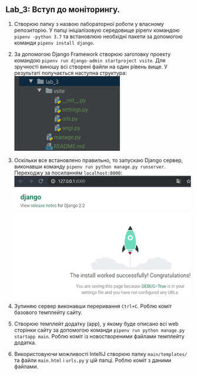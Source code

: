 Lab_3: Вступ до моніторингу.
-
1. Створюю папку з назвою лабораторної роботи у власному репозиторію. У папці ініціалізовую середовище pipenv командою `pipenv -python 3.7` та встановлюю необхідні пакети за допомогою команди `pipenv install django`.
2. За допомогою Django Framework створюю заготовку проекту командою `pipenv run django-admin startproject vsite`. Для зручності виношу всі створені файли на один рівень вище. У результаті получається наступна структура:  
![image](https://github.com/Vetal-V/IK-31-Vrublevskyi/blob/master/lab_3/img/1.png)

3. Оскільки все встановлено правильно, то запускаю Django сервер, виконавши команду `pipenv run python manage.py runserver`. Переходжу за посиланням `localhost:8000`:
![image](https://github.com/Vetal-V/IK-31-Vrublevskyi/blob/master/lab_3/img/2.png)

4. Зупиняю сервер виконавши переривання `Ctrl+C`. Роблю коміт базового темплейту сайту.
5. Створюю темплейт додатку (app), у якому буде описано всі web сторінки сайту за допомогою команди `pipenv run python manage.py startapp main`. Роблю коміт із новоствореними файлами темплейту додатка.
6. Використовуючи можливості IntelliJ створюю папку `main/templates/` та файли `main.html` i `urls.py` у цій папці. Роблю коміт з даними файлами.